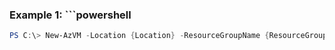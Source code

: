 
### Example 1: ```powershell
```powershell
PS C:\> New-AzVM -Location {Location} -ResourceGroupName {ResourceGroupName} -VM {VM}

```


